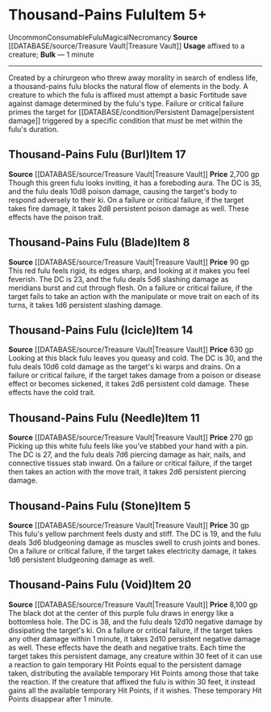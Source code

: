 ﻿---
id: '2044'
item_category: Consumables
item_subcategory: Fulu
level: '20'
name: Thousand-Pains Fulu
price: 8,100 gp
rarity: Uncommon
school: Necromancy
source: '[[DATABASE/source/Treasure Vault|Treasure Vault]]'
subcategory: consumable/fulu
trait:
- '[[DATABASE/trait/Consumable|Consumable]]'
- '[[DATABASE/trait/Fulu|Fulu]]'
- '[[DATABASE/trait/Magical|Magical]]'
- '[[DATABASE/trait/Necromancy|Necromancy]]'
- '[[DATABASE/trait/Uncommon|Uncommon]]'
type: Item
usage: affixed to a creature

---
# Thousand-Pains Fulu<span class="item-type">Item 5+</span>

<span class="trait-uncommon item-trait">Uncommon</span><span class="item-trait">Consumable</span><span class="item-trait">Fulu</span><span class="item-trait">Magical</span><span class="item-trait">Necromancy</span>
**Source** [[DATABASE/source/Treasure Vault|Treasure Vault]] 
**Usage** affixed to a creature; **Bulk** —
1 minute

---
Created by a chirurgeon who threw away morality in search of endless life, a thousand-pains fulu blocks the natural flow of elements in the body. A creature to which the fulu is affixed must attempt a basic Fortitude save against damage determined by the fulu's type. Failure or critical failure primes the target for [[DATABASE/condition/Persistent Damage|persistent damage]] triggered by a specific condition that must be met within the fulu's duration.

## Thousand-Pains Fulu (Burl)<span class="item-type">Item 17</span>

**Source** [[DATABASE/source/Treasure Vault|Treasure Vault]] 
**Price** 2,700 gp
Though this green fulu looks inviting, it has a foreboding aura. The DC is 35, and the fulu deals 10d8 poison damage, causing the target's body to respond adversely to their ki. On a failure or critical failure, if the target takes fire damage, it takes 2d8 persistent poison damage as well. These effects have the poison trait.

## Thousand-Pains Fulu (Blade)<span class="item-type">Item 8</span>

**Source** [[DATABASE/source/Treasure Vault|Treasure Vault]] 
**Price** 90 gp
This red fulu feels rigid, its edges sharp, and looking at it makes you feel feverish. The DC is 23, and the fulu deals 5d6 slashing damage as meridians burst and cut through flesh. On a failure or critical failure, if the target fails to take an action with the manipulate or move trait on each of its turns, it takes 1d6 persistent slashing damage.

## Thousand-Pains Fulu (Icicle)<span class="item-type">Item 14</span>

**Source** [[DATABASE/source/Treasure Vault|Treasure Vault]] 
**Price** 630 gp
Looking at this black fulu leaves you queasy and cold. The DC is 30, and the fulu deals 10d6 cold damage as the target's ki warps and drains. On a failure or critical failure, if the target takes damage from a poison or disease effect or becomes sickened, it takes 2d6 persistent cold damage. These effects have the cold trait.

## Thousand-Pains Fulu (Needle)<span class="item-type">Item 11</span>

**Source** [[DATABASE/source/Treasure Vault|Treasure Vault]] 
**Price** 270 gp
Picking up this white fulu feels like you've stabbed your hand with a pin. The DC is 27, and the fulu deals 7d6 piercing damage as hair, nails, and connective tissues stab inward. On a failure or critical failure, if the target then takes an action with the move trait, it takes 2d6 persistent piercing damage.

## Thousand-Pains Fulu (Stone)<span class="item-type">Item 5</span>

**Source** [[DATABASE/source/Treasure Vault|Treasure Vault]] 
**Price** 30 gp
This fulu's yellow parchment feels dusty and stiff. The DC is 19, and the fulu deals 3d6 bludgeoning damage as muscles swell to crush joints and bones. On a failure or critical failure, if the target takes electricity damage, it takes 1d6 persistent bludgeoning damage as well.

## Thousand-Pains Fulu (Void)<span class="item-type">Item 20</span>

**Source** [[DATABASE/source/Treasure Vault|Treasure Vault]] 
**Price** 8,100 gp
The black dot at the center of this purple fulu draws in energy like a bottomless hole. The DC is 38, and the fulu deals 12d10 negative damage by dissipating the target's ki. On a failure or critical failure, if the target takes any other damage within 1 minute, it takes 2d10 persistent negative damage as well. These effects have the death and negative traits. Each time the target takes this persistent damage, any creature within 30 feet of it can use a reaction to gain temporary Hit Points equal to the persistent damage taken, distributing the available temporary Hit Points among those that take the reaction. If the creature that affixed the fulu is within 30 feet, it instead gains all the available temporary Hit Points, if it wishes. These temporary Hit Points disappear after 1 minute.